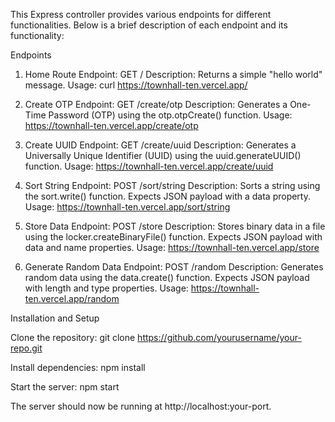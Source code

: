 This Express controller provides various endpoints for different functionalities. Below is a brief description of each endpoint and its functionality:

Endpoints

1. Home Route
   Endpoint: GET /
   Description: Returns a simple "hello world" message.
   Usage: curl https://townhall-ten.vercel.app/

2. Create OTP
   Endpoint: GET /create/otp
   Description: Generates a One-Time Password (OTP) using the otp.otpCreate() function.
   Usage: https://townhall-ten.vercel.app/create/otp

3. Create UUID
   Endpoint: GET /create/uuid
   Description: Generates a Universally Unique Identifier (UUID) using the uuid.generateUUID() function.
   Usage: https://townhall-ten.vercel.app/create/uuid

4. Sort String
   Endpoint: POST /sort/string
   Description: Sorts a string using the sort.write() function. Expects JSON payload with a data property.
   Usage: https://townhall-ten.vercel.app/sort/string

5. Store Data
   Endpoint: POST /store
   Description: Stores binary data in a file using the locker.createBinaryFile() function. Expects JSON payload with data and name properties.
   Usage: https://townhall-ten.vercel.app/store

6. Generate Random Data
   Endpoint: POST /random
   Description: Generates random data using the data.create() function. Expects JSON payload with length and type properties.
   Usage: https://townhall-ten.vercel.app/random

Installation and Setup

Clone the repository: git clone https://github.com/yourusername/your-repo.git

Install dependencies: npm install

Start the server: npm start

The server should now be running at http://localhost:your-port.
